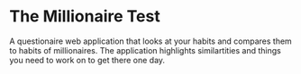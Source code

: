 # The Millionaire Test

A questionaire web application that looks at your habits and compares them to habits of millionaires. The application highlights similartities and things you need to work on to get there one day. 
